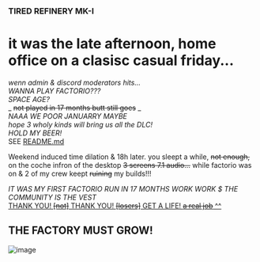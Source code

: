 ### TIRED REFINERY MK-I

# it was the late afternoon, home office on a clasisc casual friday...
_wenn <our> admin & discord moderators hits..._  
_WANNA PLAY FACTORIO???_  
_SPACE AGE?_   
_ ~~not played in 17 months butt still goes~~ _   
_NAAA WE POOR JANUARRY MAYBE_    
_hope 3 wholy kinds will bring us all the DLC!_   
_HOLD MY BEER!_  
SEE [README.md](https://github.com/HarleyVader/factorio-blueprints-melkanea/blob/main/README.md)

Weekend induced time dilation & 18h later. you sleept a while, ~~not enough,~~ on the coche infron of the desktop ~~3 screens 7.1 audio...~~ while factorio was on & 2 of my crew keept ~~ruining~~ my builds!!!

_IT WAS MY FIRST FACTORIO RUN IN 17 MONTHS WORK WORK $ THE COMMUNITY IS THE VEST_  
[THANK YOU! ~~[not]~~ THANK YOU! ~~[losers]~~ GET A LIFE! ~~a real job~~ ^^](https://www.reddit.com/r/factorio/comments/1h9ohe6/comment/m14i6kc/?context=3)  
## THE FACTORY MUST GROW!  

![image](https://github.com/user-attachments/assets/2d351f29-b443-4340-a836-7046b8d92a63)

